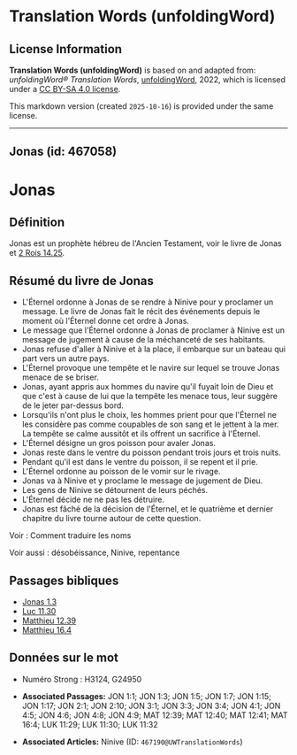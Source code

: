 # Translation Words (unfoldingWord)

## License Information

**Translation Words (unfoldingWord)** is based on and adapted from: _unfoldingWord® Translation Words_, [unfoldingWord](https://unfoldingword.org/utw), 2022, which is licensed under a [CC BY-SA 4.0 license](https://creativecommons.org/licenses/by-sa/4.0/legalcode.en).

This markdown version (created `2025-10-16`) is provided under the same license.



--------------------------------

## Jonas (id: 467058)

Jonas
=====

Définition
----------

Jonas est un prophète hébreu de l'Ancien Testament, voir le livre de Jonas et [2 Rois 14\.25](https://ref.ly/2Kgs14:25). 

Résumé du livre de Jonas
------------------------

* L'Éternel ordonne à Jonas de se rendre à Ninive pour y proclamer un message. Le livre de Jonas fait le récit des événements depuis le moment où l'Éternel donne cet ordre à Jonas.
* Le message que l'Éternel ordonne à Jonas de proclamer à Ninive est un message de jugement à cause de la méchanceté de ses habitants.
* Jonas refuse d'aller à Ninive et à la place, il embarque sur un bateau qui part vers un autre pays.
* L'Éternel provoque une tempête et le navire sur lequel se trouve Jonas menace de se briser.
* Jonas, ayant appris aux hommes du navire qu'il fuyait loin de Dieu et que c'est à cause de lui que la tempête les menace tous, leur suggère de le jeter par\-dessus bord.
* Lorsqu'ils n'ont plus le choix, les hommes prient pour que l'Éternel ne les considère pas comme coupables de son sang et le jettent à la mer. La tempête se calme aussitôt et ils offrent un sacrifice à l'Éternel.
* L'Éternel désigne un gros poisson pour avaler Jonas.
* Jonas reste dans le ventre du poisson pendant trois jours et trois nuits.
* Pendant qu'il est dans le ventre du poisson, il se repent et il prie.
* L'Éternel ordonne au poisson de le vomir sur le rivage.
* Jonas va à Ninive et y proclame le message de jugement de Dieu.
* Les gens de Ninive se détournent de leurs péchés.
* L'Éternel décide ne ne pas les détruire.
* Jonas est fâché de la décision de l'Éternel, et le quatrième et dernier chapitre du livre tourne autour de cette question.

Voir : Comment traduire les noms

Voir aussi : désobéissance, Ninive, repentance

Passages bibliques
------------------

* [Jonas 1\.3](https://ref.ly/Jonah1:3)
* [Luc 11\.30](https://ref.ly/Luke11:30)
* [Matthieu 12\.39](https://ref.ly/Matt12:39)
* [Matthieu 16\.4](https://ref.ly/Matt16:4)

Données sur le mot
------------------

* Numéro Strong : H3124, G24950

* **Associated Passages:** JON 1:1; JON 1:3; JON 1:5; JON 1:7; JON 1:15; JON 1:17; JON 2:1; JON 2:10; JON 3:1; JON 3:3; JON 3:4; JON 4:1; JON 4:5; JON 4:6; JON 4:8; JON 4:9; MAT 12:39; MAT 12:40; MAT 12:41; MAT 16:4; LUK 11:29; LUK 11:30; LUK 11:32
* **Associated Articles:** Ninive (ID: `467190@UWTranslationWords`)

